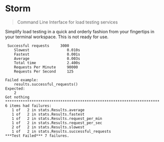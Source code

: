 # Storm

> Command Line Interface for load testing services

Simplify load testing in a quick and orderly fashion from your fingertips in your terminal workspace. This is not ready for use.



```
 Successful requests     3000
    Slowest                 0.010s
    Fastest                 0.001s
    Average                 0.003s
    Total time              2.400s
    Requests Per Minute     90000
    Requests Per Second     125
```



```
Failed example:
    results.successful_requests()
Expected:
    2
Got nothing
**********************************************************************
6 items had failures:
   1 of   2 in stats.Results.average
   1 of   2 in stats.Results.fastest
   1 of   2 in stats.Results.request_per_min
   1 of   2 in stats.Results.request_per_sec
   2 of   2 in stats.Results.slowest
   1 of   2 in stats.Results.successful_requests
***Test Failed*** 7 failures.
```
